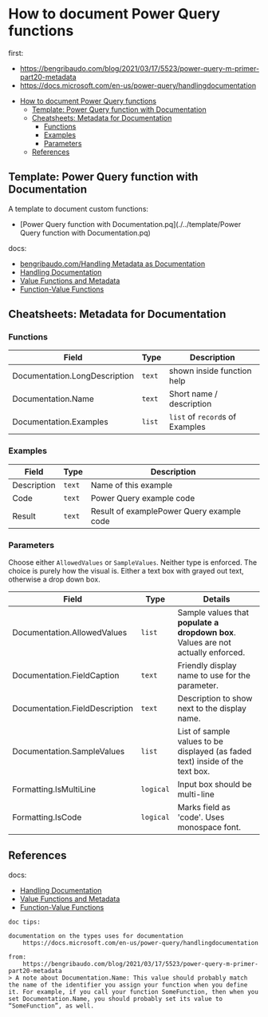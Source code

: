 # How to document Power Query functions

first:

- <https://bengribaudo.com/blog/2021/03/17/5523/power-query-m-primer-part20-metadata>
- <https://docs.microsoft.com/en-us/power-query/handlingdocumentation>


<!-- @import "[TOC]" {cmd="toc" depthFrom=2 depthTo=6 orderedList=false} -->

<!-- code_chunk_output -->

- [How to document Power Query functions](#how-to-document-power-query-functions)
  - [Template: Power Query function with Documentation](#template-power-query-function-with-documentation)
  - [Cheatsheets: Metadata for Documentation](#cheatsheets-metadata-for-documentation)
    - [Functions](#functions)
    - [Examples](#examples)
    - [Parameters](#parameters)
  - [References](#references)

<!-- /code_chunk_output -->

## Template: Power Query function with Documentation

A template to document custom functions:

- [Power Query function with Documentation.pq](./../template/Power Query function with Documentation.pq)

docs:

- [bengribaudo.com/Handling Metadata as Documentation](https://bengribaudo.com/blog/2021/03/17/5523/power-query-m-primer-part20-metadata#function-parameter-documentation)
- [Handling Documentation](https://docs.microsoft.com/en-us/power-query/handlingdocumentation)
- [Value Functions and Metadata](https://docs.microsoft.com/en-us/powerquery-m/value-functions#__toc360789751)
- [Function-Value Functions](https://docs.microsoft.com/en-us/powerquery-m/function-values)

## Cheatsheets: Metadata for Documentation

### Functions

| Field                         | Type   | Description                     |
| ----------------------------- | ------ | ------------------------------- |
| Documentation.LongDescription | `text` | shown inside function help      |
| Documentation.Name            | `text` | Short name / description        |
| Documentation.Examples        | `list` | `list` of `record`s of Examples |

### Examples

| Field       | Type   | Description                               |
| ----------- | ------ | ----------------------------------------- |
| Description | `text` | Name of this example                      |
| Code        | `text` | Power Query example code                  |
| Result      | `text` | Result of examplePower Query example code |

### Parameters

Choose either `AllowedValues` or `SampleValues`. Neither type is enforced.
The choice is purely how the visual is. Either a text box with grayed out text, otherwise a drop down box.

| Field                          | Type      | Details                                                                           |
| ------------------------------ | --------- | --------------------------------------------------------------------------------- |
| Documentation.AllowedValues    | `list`    | Sample values that **populate a dropdown box**. Values are not actually enforced. |
| Documentation.FieldCaption     | `text`    | Friendly display name to use for the parameter.                                   |
| Documentation.FieldDescription | `text`    | Description to show next to the display name.                                     |
| Documentation.SampleValues     | `list`    | List of sample values to be displayed (as faded text) inside of the text box.     |
| Formatting.IsMultiLine         | `logical` | Input box should be multi-line                                                    |
| Formatting.IsCode              | `logical` | Marks field as 'code'. Uses monospace font.                                       |

## References

docs:

- [Handling Documentation](https://docs.microsoft.com/en-us/power-query/handlingdocumentation)
- [Value Functions and Metadata](https://docs.microsoft.com/en-us/powerquery-m/value-functions#__toc360789751)
- [Function-Value Functions](https://docs.microsoft.com/en-us/powerquery-m/function-values)


```
doc tips:

documentation on the types uses for documentation
    https://docs.microsoft.com/en-us/power-query/handlingdocumentation

from:
    https://bengribaudo.com/blog/2021/03/17/5523/power-query-m-primer-part20-metadata
> A note about Documentation.Name: This value should probably match the name of the identifier you assign your function when you define it. For example, if you call your function SomeFunction, then when you set Documentation.Name, you should probably set its value to “SomeFunction”, as well.

```